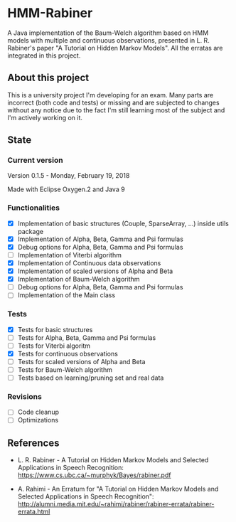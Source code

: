 # HMM-Rabiner
A Java implementation of the Baum-Welch algorithm based on HMM models with multiple and continuous observations, presented in L. R. Rabiner's paper "A Tutorial on Hidden Markov Models". All the erratas are integrated in this project.

## About this project
This is a university project I'm developing for an exam. Many parts are incorrect (both code and tests) or missing and are subjected to changes without any notice due to the fact I'm still learning most of the subject and I'm actively working on it.

## State

### Current version
Version 0.1.5 - Monday, February 19, 2018

Made with Eclipse Oxygen.2 and Java 9

### Functionalities
- [x] Implementation of basic structures (Couple, SparseArray, ...) inside utils package
- [x] Implementation of Alpha, Beta, Gamma and Psi formulas
- [x] Debug options for Alpha, Beta, Gamma and Psi formulas
- [ ] Implementation of Viterbi algorithm
- [x] Implementation of Continuous data observations
- [x] Implementation of scaled versions of Alpha and Beta
- [x] Implementation of Baum-Welch algorithm
- [ ] Debug options for Alpha, Beta, Gamma and Psi formulas
- [ ] Implementation of the Main class

### Tests
- [x] Tests for basic structures
- [ ] Tests for Alpha, Beta, Gamma and Psi formulas
- [ ] Tests for Viterbi algoritm
- [x] Tests for continuous observations
- [ ] Tests for scaled versions of Alpha and Beta
- [ ] Tests for Baum-Welch algorithm
- [ ] Tests based on learning/pruning set and real data

### Revisions
- [ ] Code cleanup
- [ ] Optimizations

## References
* L. R. Rabiner - A Tutorial on Hidden Markov Models and Selected Applications in Speech Recognition: 
https://www.cs.ubc.ca/~murphyk/Bayes/rabiner.pdf

* A. Rahimi - An Erratum for "A Tutorial on Hidden Markov Models and Selected Applications in Speech Recognition": 
http://alumni.media.mit.edu/~rahimi/rabiner/rabiner-errata/rabiner-errata.html
